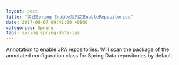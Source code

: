```yaml
---
layout: post
title: "实践Spring Enable系列之EnableRepositories"
date: 2017-08-07 09:41:00 +0800
categories: Spring
tags: spring spring-data-jpa
---
```


Annotation to enable JPA repositories. Will scan the package of the annotated configuration class for Spring Data repositories by default.